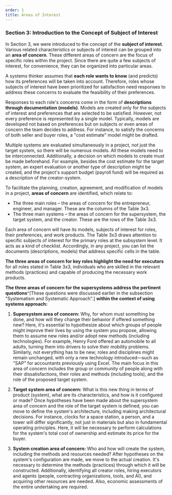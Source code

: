 ```yaml
---
order: 1
title: Areas of Interest
---
```


### Section 3: Introduction to the Concept of Subject of Interest

In Section 3, we were introduced to the concept of the **subject of interest**. Various related characteristics or subjects of interest can be grouped into an **area of concern**. These different areas of concern are the focus of specific roles within the project. Since there are quite a few subjects of interest, for convenience, they can be organized into particular areas.

A systems thinker assumes that **each role wants to know** (and predicts) how its preferences will be taken into account. Therefore, roles whose subjects of interest have been prioritized for satisfaction need responses to address these concerns to evaluate the feasibility of their preferences.

Responses to each role's concerns come in the form of **descriptions through documentation (models)**. Models are created only for the subjects of interest and preferences that are selected to be satisfied. However, not every preference is represented by a single model. Typically, models are developed not based on preferences but on subjects or even areas of concern the team decides to address. For instance, to satisfy the concerns of both seller and buyer roles, a "cost estimate" model might be drafted.

Multiple systems are evaluated simultaneously in a project, not just the target system, so there will be numerous models. All these models need to be interconnected. Additionally, a decision on which models to create must be made beforehand. For example, besides the cost estimate for the target system, an expert evaluation or another type of description might be created, and the project's support budget (payroll fund) will be required as a description of the creator-system.

To facilitate the planning, creation, agreement, and modification of models in a project, **areas of concern** are identified, which relate to:

- The three main roles – the areas of concern for the entrepreneur, engineer, and manager. These are the columns of the Table 3x3.
- The three main systems – the areas of concern for the supersystem, the target system, and the creator. These are the rows of the Table 3x3.

Each area of concern will have its models, subjects of interest for roles, their preferences, and work products. The Table 3x3 draws attention to specific subjects of interest for the primary roles at the subsystem level. It acts as a kind of checklist. Accordingly, in any project, you can list the documents (descriptions, models) that address specific cells in the table.

**The three areas of concern for key roles highlight the need for executors** for all roles stated in Table 3x3, individuals who are skilled in the relevant methods (practices) and capable of producing the necessary work products.

**The three areas of concern for the supersystems address the pertinent questions**^[These questions were discussed earlier in the subsection "Systematism and Systematic Approach".] **within the context of using systems approach:**

1. **Supersystem area of concern:** Why, for whom must something be done, and how will they change their behavior if offered something new? Here, it's essential to hypothesize about which groups of people might improve their lives by using the system you propose, allowing them to assume new roles and/or adopt new methods (including technologies). For example, Henry Ford offered an automobile to all adults, turning them into drivers to solve their mobility problems. Similarly, not everything has to be new; roles and disciplines might remain unchanged, with only a new technology introduced—such as "SAP" for accountants previously using Excel. The main focus in this area of concern includes the group or community of people along with their dissatisfactions, their roles and methods (including tools), and the role of the proposed target system.
   
2. **Target system area of concern:** What is this new thing in terms of product (system), what are its characteristics, and how is it configured or made? Once hypotheses have been made about the supersystem area of concern and the role of the target system is defined, you can move to define the system's architecture, including making architectural decisions. For instance, clocks for a space station, a person, and a tower will differ significantly, not just in materials but also in fundamental operating principles. Here, it will be necessary to perform calculations for the system's total cost of ownership and estimate its price for the buyer.
   
3. **System creation area of concern:** Who and how will create the system, including the methods and resources needed? After hypotheses on the system's configuration are made, we move to the actual creation. It's necessary to determine the methods (practices) through which it will be constructed. Additionally, identifying all creator roles, hiring executors and agents (people, contracting organizations, tools, and AI), and acquiring other resources are needed. Also, economic assessments of the entire undertaking are required.